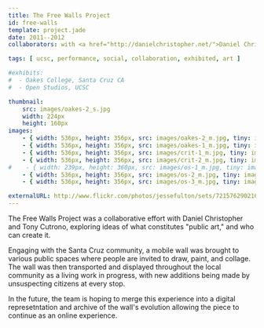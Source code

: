 ```yaml
---
title: The Free Walls Project
id: free-walls
template: project.jade
date: 2011--2012
collaborators: with <a href="http://danielchristopher.net/">Daniel Christopher</a> & <a href="http://tonyluccacutrono.tumblr.com/">Tony Cutrono</a>

tags: [ ucsc, performance, social, collaboration, exhibited, art ]

#exhibits:
#  - Oakes College, Santa Cruz CA
#  - Open Studios, UCSC

thumbnail:
    src: images/oakes-2_s.jpg
    width: 224px
    height: 160px
images:
    - { width: 536px, height: 356px, src: images/oakes-2_m.jpg, tiny: images/oakes-2_t.jpg }
    - { width: 536px, height: 356px, src: images/oakes-1_m.jpg, tiny: images/oakes-1_t.jpg }
    - { width: 536px, height: 356px, src: images/crit-1_m.jpg, tiny: images/crit-1_t.jpg }
    - { width: 536px, height: 356px, src: images/crit-2_m.jpg, tiny: images/crit-2_t.jpg }
#    - { width: 239px, height: 360px, src: images/os-1_m.jpg, tiny: images/os-1_t.jpg }
    - { width: 536px, height: 356px, src: images/os-2_m.jpg, tiny: images/os-2_t.jpg }
    - { width: 536px, height: 356px, src: images/os-3_m.jpg, tiny: images/os-3_t.jpg }

externalURL: http://www.flickr.com/photos/jessefulton/sets/72157629021647557/
---
```


The Free Walls Project was a collaborative effort with Daniel Christopher and Tony Cutrono, exploring ideas of what constitutes "public art," and who can create it.

Engaging with the Santa Cruz community, a mobile wall was brought to various public spaces where people are invited to draw, paint, and collage. The wall was then transported and displayed throughout the local community as a living work in progress, with new additions being made by unsuspecting citizens at every stop.

In the future, the team is hoping to merge this experience into a digital represetntation and archive of the wall's evolution allowing the piece to continue as an online experience.